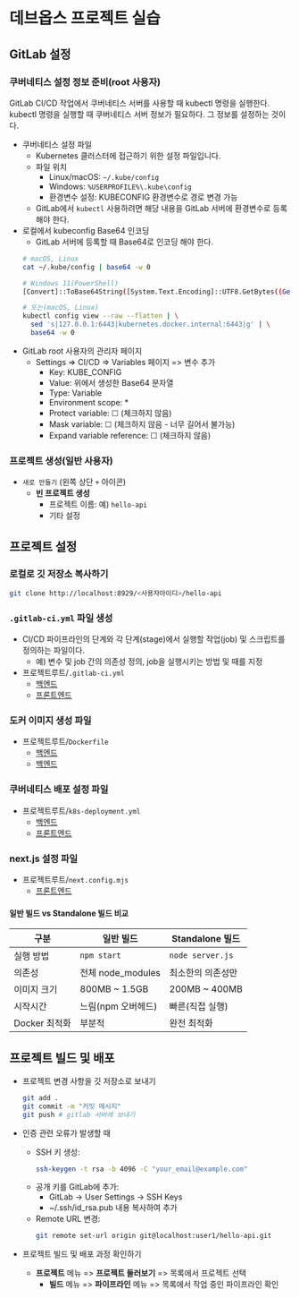 # 데브옵스 프로젝트 실습

## GitLab 설정

### 쿠버네티스 설정 정보 준비(root 사용자)

GitLab CI/CD 작업에서 쿠버네티스 서버를 사용할 때 kubectl 명령을 실행한다. kubectl 명령을 실행할 때 쿠버네티스 서버 정보가 필요하다. 그 정보를 설정하는 것이다.

- 쿠버네티스 설정 파일
  - Kubernetes 클러스터에 접근하기 위한 설정 파일입니다.
  - 파일 위치
    - Linux/macOS: `~/.kube/config`
    - Windows: `%USERPROFILE%\.kube\config`
    - 환경변수 설정: KUBECONFIG 환경변수로 경로 변경 가능
  - GitLab에서 `kubectl` 사용하려면 해당 내용을 GitLab 서버에 환경변수로 등록해야 한다.
- 로컬에서 kubeconfig Base64 인코딩
  - GitLab 서버에 등록할 때 Base64로 인코딩 해야 한다.
  ```bash
  # macOS, Linux
  cat ~/.kube/config | base64 -w 0

  # Windows 11(PowerShell)
  [Convert]::ToBase64String([System.Text.Encoding]::UTF8.GetBytes((Get-Content -Path "$env:USERPROFILE\.kube\config" -Raw)))

  # 또는(macOS, Linux)
  kubectl config view --raw --flatten | \
    sed 's|127.0.0.1:6443|kubernetes.docker.internal:6443|g' | \
    base64 -w 0
  ```
- GitLab root 사용자의 관리자 페이지
  - Settings => CI/CD => Variables 페이지 => 변수 추가
    - Key: KUBE_CONFIG
    - Value: 위에서 생성한 Base64 문자열
    - Type: Variable
    - Environment scope: *
    - Protect variable: ☐ (체크하지 않음)
    - Mask variable: ☐ (체크하지 않음 - 너무 길어서 불가능)
    - Expand variable reference: ☐ (체크하지 않음)

### 프로젝트 생성(일반 사용자)

- `새로 만들기` (왼쪽 상단 `+` 아이콘)
  - **빈 프로젝트 생성** 
    - 프로젝트 이름: 예) `hello-api`
    - 기타 설정


## 프로젝트 설정

### 로컬로 깃 저장소 복사하기 

```bash
git clone http://localhost:8929/<사용자아이디>/hello-api
```

### `.gitlab-ci.yml` 파일 생성

- CI/CD 파이프라인의 단계와 각 단계(stage)에서 실행할 작업(job) 및 스크립트를 정의하는 파일이다.
  - 예) 변수 및 job 간의 의존성 정의, job을 실행시키는 방법 및 때를 지정
- 프로젝트루트/`.gitlab-ci.yml`
  - [백엔드](./backend/.gitlab-ci.yml)
  - [프론트엔드](./frontend/.gitlab-ci.yml)

### 도커 이미지 생성 파일

- 프로젝트루트/`Dockerfile`
  - [백엔드](./backend/Dockerfile)
  - [백엔드](./frontend/Dockerfile)

### 쿠버네티스 배포 설정 파일

- 프로젝트루트/`k8s-deployment.yml`
  - [백엔드](./backend/k8s-deployment.yml)
  - [프론트엔드](./frontend/k8s-deployment.yml)

### next.js 설정 파일

- 프로젝트루트/`next.config.mjs`
  - [프론트엔드](./frontend/next.config.mjs)

#### 일반 빌드 vs Standalone 빌드 비교

| 구분          | 일반 빌드           | Standalone 빌드   |
|---------------|---------------------|-------------------|
| 실행 방법     | `npm start`         | `node server.js`  |
| 의존성        | 전체 node_modules   | 최소한의 의존성만 |
| 이미지 크기   | 800MB ~ 1.5GB       | 200MB ~ 400MB     | 
| 시작시간      | 느림(npm 오버헤드)  | 빠른(직접 실행)   |
| Docker 최적화 | 부분적              | 완전 최적화       |

## 프로젝트 빌드 및 배포

- 프로젝트 변경 사항을 깃 저장소로 보내기
  ```bash
  git add .
  git commit -m "커밋 메시지"
  git push # gitlab 서버에 보내기
  ```
- 인증 관련 오류가 발생할 때
  - SSH 키 생성:
    ```bash
    ssh-keygen -t rsa -b 4096 -C "your_email@example.com"
    ```
  - 공개 키를 GitLab에 추가:
    - GitLab → User Settings → SSH Keys
    - ~/.ssh/id_rsa.pub 내용 복사하여 추가
  - Remote URL 변경:
    ```bash
    git remote set-url origin git@localhost:user1/hello-api.git
    ```

- 프로젝트 빌드 및 배포 과정 확인하기
  - **프로젝트** 메뉴 => **프로젝트 둘러보기** => 목록에서 프로젝트 선택
    - **빌드** 메뉴 => **파이프라인** 메뉴 => 목록에서 작업 중인 파이프라인 확인  